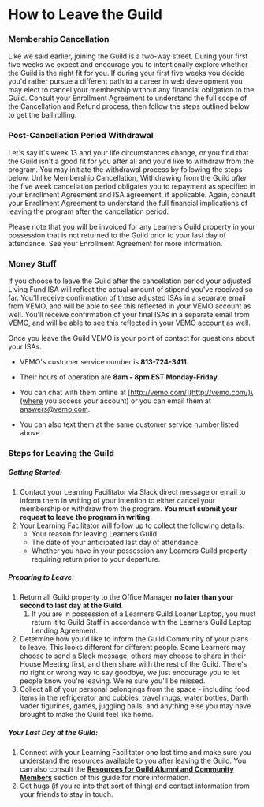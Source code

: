 # How to Leave the Guild

### Membership Cancellation

Like we said earlier, joining the Guild is a two-way street. During your first five weeks we expect and encourage you to intentionally explore whether the Guild is the right fit for you. If during your first five weeks you decide you'd rather pursue a different path to a career in web development you may elect to cancel your membership without any financial obligation to the Guild. Consult your Enrollment Agreement to understand the full scope of the Cancellation and Refund process, then follow the steps outlined below to get the ball rolling.

### Post-Cancellation Period Withdrawal

Let's say it's week 13 and your life circumstances change, or you find that the Guild isn't a good fit for you after all and you'd like to withdraw from the program. You may initiate the withdrawal process by following the steps below. Unlike Membership Cancellation, Withdrawing from the Guild _after_ the five week cancellation period obligates you to repayment as specified in your Enrollment Agreement and ISA agreement, if applicable. Again, consult your Enrollment Agreement to understand the full financial implications of leaving the program after the cancellation period.

Please note that you will be invoiced for any Learners Guild property in your possession that is not returned to the Guild prior to your last day of attendance. See your Enrollment Agreement for more information.

### **Money Stuff**

If you choose to leave the Guild after the cancellation period your adjusted Living Fund ISA will reflect the actual amount of stipend you've received so far. You'll receive confirmation of these adjusted ISAs in a separate email from VEMO, and will be able to see this reflected in your VEMO account as well. You'll receive confirmation of your final ISAs in a separate email from VEMO, and will be able to see this reflected in your VEMO account as well.

Once you leave the Guild VEMO is your point of contact for questions about your ISAs.

* VEMO's customer service number is **813-724-3411.**

* Their hours of operation are **8am - 8pm EST Monday-Friday**.

* You can chat with them online at [http://vemo.com/](http://vemo.com/)\(where you access your account\) or you can email them at [answers@vemo.com](mailto:answers@vemo.com).

* You can also text them at the same customer service number listed above.

### Steps for Leaving the Guild

##### Getting Started:

1. Contact your Learning Facilitator via Slack direct message or email to inform them in writing of your intention to either cancel your membership or withdraw from the program. **You must submit your request to leave the program in writing.**
2. Your Learning Facilitator will follow up to collect the following details: 
   * Your reason for leaving Learners Guild.
   * The date of your anticipated last day of attendance.
   * Whether you have in your possession any Learners Guild property requiring return prior to your departure.

##### Preparing to Leave:

1. Return all Guild property to the Office Manager **no later than your second to last day at the Guild**.
   1. If you are in possession of a Learners Guild Loaner Laptop, you must return it to Guild Staff in accordance with the Learners Guild Laptop Lending Agreement.
2. Determine how you'd like to inform the Guild Community of your plans to leave. This looks different for different people. Some Learners may choose to send a Slack message, others may choose to share in their House Meeting first, and then share with the rest of the Guild. There's no right or wrong way to say goodbye, we just encourage you to let people know you're leaving. We're sure you'll be missed. 
3. Collect all of your personal belongings from the space - including food items in the refrigerator and cubbies, travel mugs, water bottles, Darth Vader figurines, games, juggling balls, and anything else you may have brought to make the Guild feel like home. 

##### Your Last Day at the Guild:

1. Connect with your Learning Facilitator one last time and make sure you understand the resources available to you after leaving the Guild. You can also consult the [**Resources for Guild Alumni and Community Members**](/General/Membership/resources-for-guild-alumni-and-community-members.md) section of this guide for more information.
2. Get hugs \(if you're into that sort of thing\) and contact information from your friends to stay in touch.



